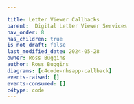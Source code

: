 ```yaml
---

title: Letter Viewer Callbacks
parent:  Digital Letter Viewer Services
nav_order: 8
has_children: true
is_not_draft: false
last_modified_date: 2024-05-28
owner: Ross Buggins
author: Ross Buggins
diagrams: [c4code-nhsapp-callback]
events-raised: []
events-consumed: []
c4type: code
---
```

